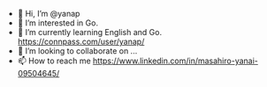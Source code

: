 - 👋 Hi, I’m @yanap
- 👀 I’m interested in Go.
- 🌱 I’m currently learning English and Go. https://connpass.com/user/yanap/
- 💞️ I’m looking to collaborate on ...
- 📫 How to reach me https://www.linkedin.com/in/masahiro-yanai-09504645/


<!---
yanap/yanap is a ✨ special ✨ repository because its `README.md` (this file) appears on your GitHub profile.
You can click the Preview link to take a look at your changes.
--->
